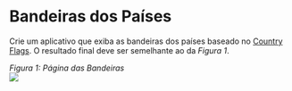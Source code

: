 # Bandeiras dos Países

Crie um aplicativo que exiba as bandeiras dos países baseado no [Country Flags](https://github.com/hampusborgos/country-flags). O resultado final deve ser semelhante ao da _Figura 1_.

_Figura 1: Página das Bandeiras_<br>
![](assets/preview.png)
